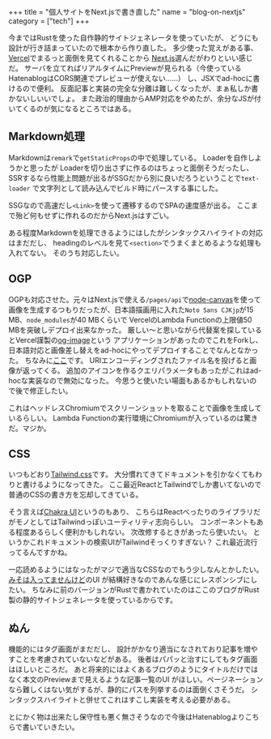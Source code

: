 +++
title = "個人サイトをNext.jsで書き直した"
name = "blog-on-nextjs"
category = ["tech"]
+++

今まではRustを使った自作静的サイトジェネレータを使っていたが、
どうにも設計が行き詰まっていたので根本から作り直した。
多少使った覚えがある事、[Vercel](https://vercel.com)でまるっと面倒を見てくれることから
[Next.js](https://nextjs.org)選んだがわりといい感じだ。
サーバを立てればリアルタイムにPreviewが見られる（今使っているHatenablogはCORS関連でプレビューが使えない……）
し、JSXでad-hocに書けるので便利。
反面記事と実装の完全な分離は難しくなったが、まぁ私しか書かないしいいでしょ。
また政治的理由からAMP対応をやめたが、余分なJSが付いてくるのが気になるところではある。

## Markdown処理

Markdownは`remark`で`getStaticProps`の中で処理している。
Loaderを自作しようかと思ったが
Loaderを切り出さずに作るのはちょっと面倒そうだったし、
SSRするなら性能上問題が出るがSSGだから別に良いだろうということで`text-loader`
で文字列として読み込んでビルド時にパースする事にした。

SSGなので高速だし`<Link>`を使って遷移するのでSPAの速度感が出る。
ここまで殆ど何もせずに作れるのだからNext.jsはすごい。

ある程度Markdownを処理できるようにはしたがシンタックスハイライトの対応はまだだし、
headingのレベルを見て`<section>`でうまくまとめるような処理も入れてない。
そのうち対応したい。

## OGP

OGPも対応させた。元々はNext.jsで使える`/pages/api`で[node-canvas](https://https://github.com/Automattic/node-canvas)を使って
画像を生成するつもりだったが、日本語描画用に入れた`Noto Sans CJKjp`が15 MB、`node_modules`が40 MBくらいで
VercelのLambda Functionの上限値50 MBを突破しデプロイ出来なかった。
厳しい〜と思いながら代替案を探しているとVercel謹製の[og-image](https://github.com/vercel/og-image)という
アプリケーションがあったのでこれをForkし、
日本語対応と画像差し替えをad-hocにやってデプロイすることでなんとなかった。
ちなみに[ここ](https://og-image-two-azure.vercel.app/)です。
URIエンコーディングされたファイル名を投げると画像が返ってくる。
追加のアイコンを作るクエリパラメータもあったがこれはad-hocな実装なので無効になった。
今思うと使いたい場面もあるかもしれないので後で修正したい。

これはヘッドレスChromiumでスクリーンショットを取ることで画像を生成しているらしい。
Lambda Functionの実行環境にChromiumが入っているのは驚きだ。マジか。

## CSS

いつもどおり[Tailwind.css](https://tailwindcss.com)です。
大分慣れてきてドキュメントを引かなくてもわりと書けるようになってきた。
ここ最近ReactとTailwindでしか書いてないので普通のCSSの書き方を忘却してきている。

そう言えば[Chakra UI](https://chakra-ui.com)というのもあり、
こちらはReactべったりのライブラリだがモノとしてはTailwindっぽいユーティリティ志向らしい。
コンポーネントもある程度あるらしく便利かもしれない。
次改修するときがあったら使いたい。
というかこれドキュメントの検索UIがTailwindそっくりすぎない？
これ最近流行ってるんですかね。

一応読めるようにはなったがマジで適当なCSSなのでもう少しなんとかしたい。
[みそは入ってませんけど](https://not-miso-inside.netlify.app/)のUI
が結構好きなのであんな感じにレスポンシブにしたい。
ちなみに前のバージョンがRustで書かれていたのはここのブログがRust製の静的サイトジェネレータを使っているからです。

## ぬん

機能的にはタグ画面がまだだし、
設計がかなり適当になされており記事を増やすことを考慮されていないなどがある。
後者はパパッと治すにしてもタグ画面はほしいところだ。
あと将来的にはよくあるブログのようにタイトルだけではなく本文のPreviewまで見えるような記事一覧のUI
がほしい。ページネーションなら難しくはない気がするが、静的にパスを列挙するのは面倒くさそうだ。
シンタックスハイライトと併せてこれはすこし実装を考える必要がある。

とにかく物は出来たし保守性も悪く無さそうなので今後はHatenablogよりこちらで書いていきたい。
